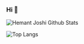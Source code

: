 ### Hi 👋

<!--
**zehuichan/zehuichan** is a ✨ _special_ ✨ repository because its `README.md` (this file) appears on your GitHub profile.

Here are some ideas to get you started:

- 🔭 I’m currently working on ...
- 🌱 I’m currently learning ...
- 👯 I’m looking to collaborate on ...
- 🤔 I’m looking for help with ...
- 💬 Ask me about ...
- 📫 How to reach me: ...
- 😄 Pronouns: ...
- ⚡ Fun fact: ...
-->

![Hemant Joshi Github Stats](https://github-readme-stats.vercel.app/api?username=zehuichan&show_icons=true&theme=react)

![Top Langs](https://github-readme-stats.vercel.app/api/top-langs/?username=zehuichan)
